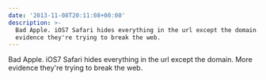 ```yaml
---
date: '2013-11-08T20:11:08+00:00'
description: >-
  Bad Apple. iOS7 Safari hides everything in the url except the domain. More
  evidence they're trying to break the web.
---
```

Bad Apple. iOS7 Safari hides everything in the url except the domain. More evidence they're trying to break the web.

